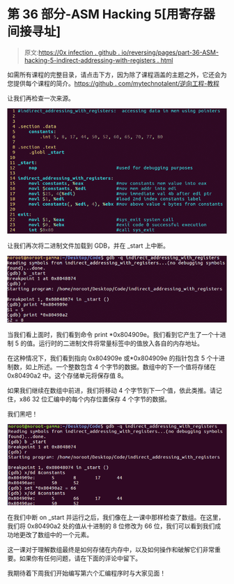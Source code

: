 # 第 36 部分-ASM Hacking 5[用寄存器间接寻址]

> 原文:[https://0x infection . github . io/reversing/pages/part-36-ASM-hacking-5-indirect-addressing-with-registers . html](https://0xinfection.github.io/reversing/pages/part-36-asm-hacking-5-indirect-addressing-with-registers.html)

如需所有课程的完整目录，请点击下方，因为除了课程涵盖的主题之外，它还会为您提供每个课程的简介。[https://github . com/mytechnotalent/逆向工程-教程](https://github.com/mytechnotalent/Reverse-Engineering-Tutorial)

让我们再检查一次来源。

![](img/2b473f5867a5b99f70f27cc44c018e2a.png)

让我们再次将二进制文件加载到 GDB，并在 _start 上中断。

![](img/081649665564bdb04e6b0ec028106292.png)

当我们看上面时，我们看到命令 print *0x804909e。我们看到它产生了一个十进制 5 的值。运行时的二进制文件将常量标签中的值放入各自的内存地址。

在这种情况下，我们看到指向 0x804909e 或*0x804909e 的指针包含 5 个十进制数，如上所述。一个整数包含 4 个字节的数据。数组中的下一个值将存储在 0x80490a2 中。这个存储单元将保存值 8。

如果我们继续在数组中前进，我们将移动 4 个字节到下一个值，依此类推。请记住，x86 32 位汇编中的每个内存位置保存 4 个字节的数据。

我们黑吧！

![](img/1b9523d318f4b2d493d42adb4648eca6.png)

在我们中断 on _start 并运行之后，我们像在上一课中那样检查了数组。在这里，我们将 0x80490a2 处的值从十进制的 8 位修改为 66 位，我们可以看到我们成功地更改了数组中的一个元素。

这一课对于理解数组最终是如何存储在内存中，以及如何操作和破解它们非常重要。如果你有任何问题，请在下面的评论中留下。

我期待着下周我们开始编写第六个汇编程序时与大家见面！